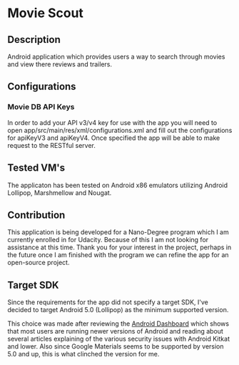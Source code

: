 # Movie Scout
##  Description
Android application which provides users a way to search through movies and view there reviews and trailers.

##  Configurations
###  Movie DB API Keys
In order to add your API v3/v4 key for use with the app you will need to open app/src/main/res/xml/configurations.xml and fill out the configurations for apiKeyV3 and apiKeyV4.  Once specified the app will be able to make request to the RESTful server.

##  Tested VM's
The applicaton has been tested on Android x86 emulators utilizing Android Lollipop, Marshmellow and Nougat.

##  Contribution
This application is being developed for a Nano-Degree program which I am currently enrolled in for Udacity.  Because of this I am not looking for assistance at this time.  Thank you for your interest in the project, perhaps in the future once I am finished with the program we can refine the app for an open-source project.

##  Target SDK
Since the requirements for the app did not specify a target SDK, I've decided to target Android 5.0 (Lollipop) as the minimum supported version.

This choice was made after reviewing the [Android Dashboard](https://developer.android.com/about/dashboards/index.html) which shows that most users are running newer versions of Android and reading about several articles explaining of the various security issues with Android Kitkat and lower.  Also since Google Materials seems to be supported by version 5.0 and up, this is what clinched the version for me.
